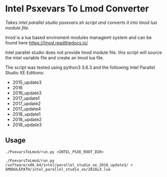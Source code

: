 Intel Psxevars To Lmod Converter
==================================

*Takes intel parallel studio psxevars.sh script and converts it into lmod lua module file.*

lmod is a lua based enviroment modules managemt system and can be found here https://lmod.readthedocs.io/

Intel parallel studio does not provide lmod module file.
this script will source the intel variable file and create an lmod lua file.

The script was tested using python3 3.6.3
and the following Intel Parallel Studio XE Editions:

* 2015_update3
* 2016
* 2016_update3
* 2017_update1
* 2017_update2
* 2017_update4
* 2018_update1
* 2018_update2
* 2018_update3

Usage
-----
```
./PxevarsToLmod/run.py <INTEL_PSXE_ROOT_DIR>
```
```
./PxevarsToLmod/run.py /software/x86_64/intel/parallel_studio_xe_2018_update3/ > $MODULEPATH/intel_parallel_studio_xe/2018u3.lua
```
